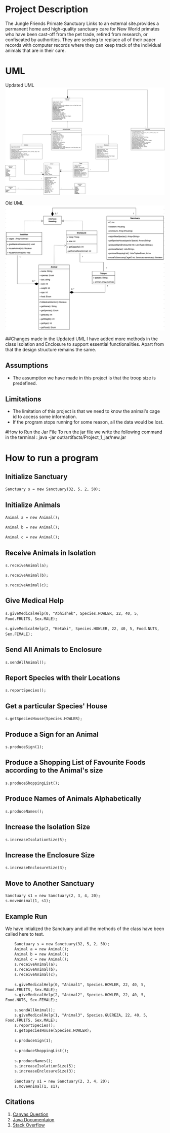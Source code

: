 # Project Description
The Jungle Friends Primate Sanctuary Links to an external site.provides a permanent home and high-quality sanctuary care for New World primates who have been cast-off from the pet trade, retired from research, or confiscated by authorities. They are seeking to replace all of their paper records with computer records where they can keep track of the individual animals that are in their care.

# UML
Updated UML
![UML](updated.png)

Old UML
![UML](old.png)

##Changes made in the Updated UML
I have added more methods in the class Isolation and Enclosure to support essential functionalities. Apart from that the design structure remains the same.

## Assumptions 
* The assumption we have made in this project is that the troop size is predefined. 

## Limitations 
* The limitation of this project is that we need to know the animal's cage id to access some information. 
* If the program stops running for some reason, all the data would be lost. 

#How to Run the Jar File
To run the jar file we write the following command in the terminal : java -jar out/artifacts/Project_1_jar/new.jar

# How to run a program
## Initialize Sanctuary
``Sanctuary s = new Sanctuary(32, 5, 2, 50);``

## Initialize Animals
``Animal a = new Animal();``

``Animal b = new Animal();``

``Animal c = new Animal();``

## Receive Animals in Isolation

``s.receiveAnimal(a);``

``s.receiveAnimal(b);``

``s.receiveAnimal(c);``

## Give Medical Help 

``s.giveMedicalHelp(0, "Abhishek", Species.HOWLER, 22, 40, 5, Food.FRUITS, Sex.MALE);``

``s.giveMedicalHelp(2, "Ketaki", Species.HOWLER, 22, 40, 5, Food.NUTS, Sex.FEMALE);``


## Send All Animals to Enclosure 
``s.sendAllAnimal();``

## Report Species with their Locations
``s.reportSpecies();``

## Get a particular Species' House 

``s.getSpeciesHouse(Species.HOWLER);``

## Produce a Sign for an Animal

``s.produceSign(1);``

## Produce a Shopping List of Favourite Foods according to the Animal's size
``s.produceShoppingList();``

## Produce Names of Animals Alphabetically 
``s.produceNames();``

## Increase the Isolation Size 
``s.increaseIsolationSize(5);``

## Increase the Enclosure Size 

``s.increaseEnclosureSize(3);``

## Move to Another Sanctuary 

```
Sanctuary s1 = new Sanctuary(2, 3, 4, 20);
s.moveAnimal(1, s1);
```

## Example Run
We have intialized the Sanctuary and all the methods of the class have been called here to test. 
```
    Sanctuary s = new Sanctuary(32, 5, 2, 50);
    Animal a = new Animal();
    Animal b = new Animal();
    Animal c = new Animal();
    s.receiveAnimal(a);
    s.receiveAnimal(b);
    s.receiveAnimal(c);

    s.giveMedicalHelp(0, "Animal1", Species.HOWLER, 22, 40, 5, Food.FRUITS, Sex.MALE);
    s.giveMedicalHelp(2, "Animal2", Species.HOWLER, 22, 40, 5, Food.NUTS, Sex.FEMALE);

    s.sendAllAnimal();
    s.giveMedicalHelp(1, "Animal3", Species.GUEREZA, 22, 40, 5, Food.FRUITS, Sex.MALE);
    s.reportSpecies();
    s.getSpeciesHouse(Species.HOWLER);

    s.produceSign(1);

    s.produceShoppingList();

    s.produceNames();
    s.increaseIsolationSize(5);
    s.increaseEnclosureSize(3);

    Sanctuary s1 = new Sanctuary(2, 3, 4, 20);
    s.moveAnimal(1, s1);
```

## Citations
1. [Canvas Question](https://northeastern.instructure.com/courses/136753/assignments/1707737?module_item_id=8409809)
2. [Java Documentaion](https://docs.oracle.com/en/java/)
3. [Stack Overflow](https://stackoverflow.com/)